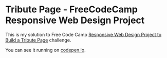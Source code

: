 # Tribute Page - FreeCodeCamp Responsive Web Design Project

This is my solution to Free Code Camp [Responsive Web Design Project to Build a Tribute Page](https://learn.freecodecamp.org/responsive-web-design/responsive-web-design-projects/build-a-tribute-page) challenge.

You can see it running on [codepen.io](https://codepen.io/lucas_rm/pen/NmmMpW).
